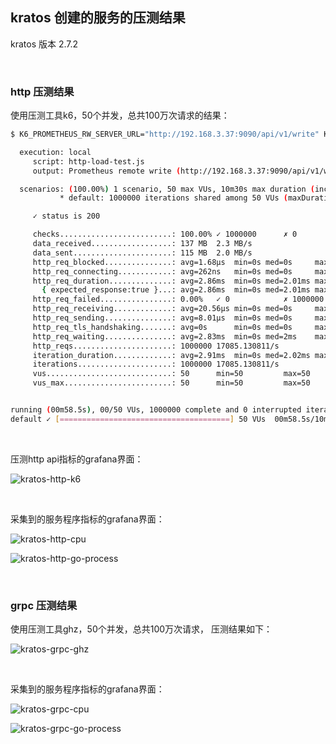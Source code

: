 ## kratos 创建的服务的压测结果

kratos 版本 2.7.2

<br>

### http 压测结果

使用压测工具k6，50个并发，总共100万次请求的结果：

```bash
$ K6_PROMETHEUS_RW_SERVER_URL="http://192.168.3.37:9090/api/v1/write" K6_PROMETHEUS_RW_TREND_STATS="min,max,avg,p(95),p(99)" K6_PROMETHEUS_RW_PUSH_INTERVAL=1s k6 run -u 50 -i 1000000 -o experimental-prometheus-rw http-load-test.js

  execution: local
     script: http-load-test.js
     output: Prometheus remote write (http://192.168.3.37:9090/api/v1/write)

  scenarios: (100.00%) 1 scenario, 50 max VUs, 10m30s max duration (incl. graceful stop):
           * default: 1000000 iterations shared among 50 VUs (maxDuration: 10m0s, gracefulStop: 30s)

     ✓ status is 200

     checks.........................: 100.00% ✓ 1000000      ✗ 0
     data_received..................: 137 MB  2.3 MB/s
     data_sent......................: 115 MB  2.0 MB/s
     http_req_blocked...............: avg=1.68µs  min=0s med=0s     max=10.12ms p(90)=0s     p(95)=0s
     http_req_connecting............: avg=262ns   min=0s med=0s     max=10.12ms p(90)=0s     p(95)=0s
     http_req_duration..............: avg=2.86ms  min=0s med=2.01ms max=47.44ms p(90)=6.62ms p(95)=8.68ms
       { expected_response:true }...: avg=2.86ms  min=0s med=2.01ms max=47.44ms p(90)=6.62ms p(95)=8.68ms
     http_req_failed................: 0.00%   ✓ 0            ✗ 1000000
     http_req_receiving.............: avg=20.56µs min=0s med=0s     max=4.68ms  p(90)=0s     p(95)=0s
     http_req_sending...............: avg=8.01µs  min=0s med=0s     max=3.77ms  p(90)=0s     p(95)=0s
     http_req_tls_handshaking.......: avg=0s      min=0s med=0s     max=0s      p(90)=0s     p(95)=0s
     http_req_waiting...............: avg=2.83ms  min=0s med=2ms    max=47.44ms p(90)=6.58ms p(95)=8.64ms
     http_reqs......................: 1000000 17085.130811/s
     iteration_duration.............: avg=2.91ms  min=0s med=2.02ms max=47.44ms p(90)=6.68ms p(95)=8.76ms
     iterations.....................: 1000000 17085.130811/s
     vus............................: 50      min=50         max=50
     vus_max........................: 50      min=50         max=50


running (00m58.5s), 00/50 VUs, 1000000 complete and 0 interrupted iterations
default ✓ [======================================] 50 VUs  00m58.5s/10m0s  1000000/1000000 shared iters
```

<br>

压测http api指标的grafana界面：

![kratos-http-k6](../test/assets/kratos/kratos-http-k6.png)

<br>

采集到的服务程序指标的grafana界面：

![kratos-http-cpu](../test/assets/kratos/kratos-http-cpu.png)

![kratos-http-go-process](../test/assets/kratos/kratos-http-go-process.png)

<br>

### grpc 压测结果

使用压测工具ghz，50个并发，总共100万次请求， 压测结果如下：

![kratos-grpc-ghz](../test/assets/kratos/kratos-grpc-ghz.png)

<br>

采集到的服务程序指标的grafana界面：

![kratos-grpc-cpu](../test/assets/kratos/kratos-grpc-cpu.png)

![kratos-grpc-go-process](../test/assets/kratos/kratos-grpc-go-process.png)

<br>
